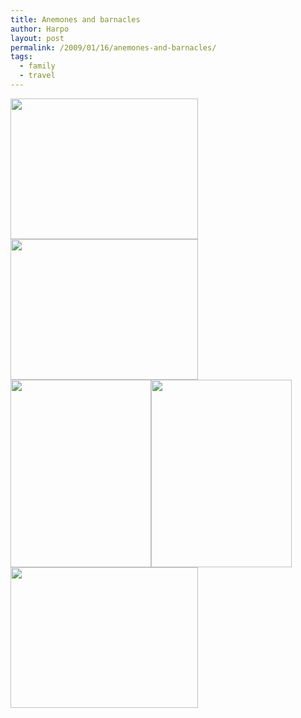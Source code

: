 ```yaml
---
title: Anemones and barnacles
author: Harpo
layout: post
permalink: /2009/01/16/anemones-and-barnacles/
tags:
  - family
  - travel
---
```

[<img src="http://www.harpojaeger.com/assets/media/wp-content/uploads/2009/01/l-640-480-5d0906e5-def5-4339-8b05-57c548d5d03c.jpeg" alt="" width="300" height="225" class="alignnone size-full wp-image-364" />][1][<img src="http://www.harpojaeger.com/assets/media/wp-content/uploads/2009/01/l-640-480-35149aa3-23e9-4d4e-bcbb-966bfef76438.jpeg" alt="" width="300" height="225" class="alignnone size-full wp-image-364" />][2][<img src="http://www.harpojaeger.com/assets/media/wp-content/uploads/2009/01/p-640-480-9d5967af-be40-4a57-a633-96768ebf6ff5.jpeg" alt="" width="225" height="300" class="alignnone size-full wp-image-364" />][3][<img src="http://www.harpojaeger.com/assets/media/wp-content/uploads/2009/01/p-640-480-75ec1c4e-aa22-4abd-98c0-cc39d4188d6f.jpeg" alt="" width="225" height="300" class="alignnone size-full wp-image-364" />][4][<img src="http://www.harpojaeger.com/assets/media/wp-content/uploads/2009/01/l-640-480-937e03af-0caa-4f45-b465-0fc31e4356a6.jpeg" alt="" width="300" height="225" class="alignnone size-full wp-image-364" />][5]

 [1]: http://www.harpojaeger.com/assets/media/wp-content/uploads/2009/01/l-640-480-5d0906e5-def5-4339-8b05-57c548d5d03c.jpeg
 [2]: http://www.harpojaeger.com/assets/media/wp-content/uploads/2009/01/l-640-480-35149aa3-23e9-4d4e-bcbb-966bfef76438.jpeg
 [3]: http://www.harpojaeger.com/assets/media/wp-content/uploads/2009/01/p-640-480-9d5967af-be40-4a57-a633-96768ebf6ff5.jpeg
 [4]: http://www.harpojaeger.com/assets/media/wp-content/uploads/2009/01/p-640-480-75ec1c4e-aa22-4abd-98c0-cc39d4188d6f.jpeg
 [5]: http://www.harpojaeger.com/assets/media/wp-content/uploads/2009/01/l-640-480-937e03af-0caa-4f45-b465-0fc31e4356a6.jpeg